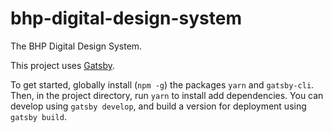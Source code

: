 # bhp-digital-design-system

The BHP Digital Design System.

This project uses [Gatsby](https://www.gatsbyjs.org/docs/).

To get started, globally install (`npm -g`) the packages `yarn` and
`gatsby-cli`. Then, in the project directory, run `yarn` to install add
dependencies. You can develop using `gatsby develop`, and build a version for
deployment using `gatsby build`.
